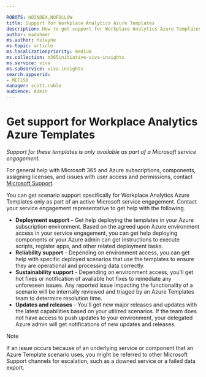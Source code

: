 ```yaml
---

ROBOTS: NOINDEX,NOFOLLOW
title: Support for Workplace Analytics Azure Templates 
description: How to get support for Workplace Analytics Azure Templates
author: madehmer
ms.author: helayne
ms.topic: article
ms.localizationpriority: medium 
ms.collection: m365initiative-viva-insights 
ms.service: viva 
ms.subservice: viva-insights 
search.appverid: 
- MET150 
manager: scott.ruble
audience: Admin
---
```


# Get support for Workplace Analytics Azure Templates

_Support for these templates is only available as part of a Microsoft service engagement._

For general help with Microsoft 365 and Azure subscriptions, components, assigning licenses, and issues with user access and permissions, contact [Microsoft Support](https://support.microsoft.com/).

You can get scenario support specifically for Workplace Analytics Azure Templates only as part of an active Microsoft service engagement. Contact your service engagement representative to get help with the following.

* **Deployment support** – Get help deploying the templates in your Azure subscription environment. Based on the agreed upon Azure environment access in your service engagement, you can get help deploying components or your Azure admin can get instructions to execute scripts, register apps, and other related deployment tasks.
* **Reliability support** - Depending on environment access, you can get help with specific deployed scenarios that use the templates to ensure they are operational and processing data correctly.
* **Sustainability support** - Depending on environment access, you'll get hot fixes or notification of available hot fixes to remediate any unforeseen issues. Any reported issue impacting the functionality of a scenario will be internally reviewed and triaged by an Azure Templates team to determine resolution time.
* **Updates and releases** - You'll get new major releases and updates with the latest capabilities based on your utilized scenarios. If the team does not have access to push updates to your environment, your delegated Azure admin will get notifications of new updates and releases.

>[!Note]
>If an issue occurs because of an underlying service or component that an Azure Template scenario uses, you might be referred to other Microsoft Support channels for escalation, such as a downed service or a failed data export.
